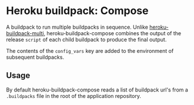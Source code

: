 
Heroku buildpack: Compose
=========================

A buildpack to run multiple buildpacks in sequence.
Unlike [heroku-buildpack-multi](https://github.com/ddollar/heroku-buildpack-multi), heroku-buildpack-compose combines the output of the release `script` of each child buildpack to produce the final output.

The contents of the `config_vars` key are added to the environment of subsequent buildpacks.


Usage
-----

By default heroku-buildpack-compose reads a list of buildpack url's from a `.buildpacks` file in the root of the application repository.  




